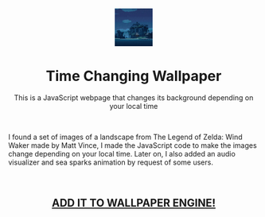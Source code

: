 <h3 align="center"><img src='https://raw.githubusercontent.com/JayexDesigns/time-changing-wallpaper/main/preview.png' width='15%'></h3>
<h1 align="center">Time Changing Wallpaper</h1>
<p align="center">This is a JavaScript webpage that changes its background depending on your local time</p>
<br/>
<p>I found a set of images of a landscape from The Legend of Zelda: Wind Waker made by Matt Vince, I made the JavaScript code to make the images change depending on your local time. Later on, I also added an audio visualizer and sea sparks animation by request of some users.</p>
<br/>
<h2 align="center"><a href="https://steamcommunity.com/sharedfiles/filedetails/?id=2331003240">ADD IT TO WALLPAPER ENGINE!</a></h2>
